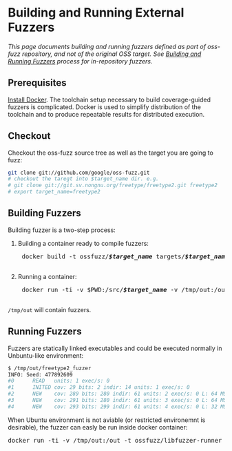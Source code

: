 # Building and Running External Fuzzers

_This page documents building and running fuzzers defined as part of oss-fuzz repository,
and not of the original OSS target._
_See [Building and Running Fuzzers](building_running_fuzzers.md) process for in-repository fuzzers._

## Prerequisites

[Install Docker](install_docker.md). The toolchain setup necessary to build coverage-guided fuzzers is complicated. Docker is used
to simplify distribution of the toolchain and to produce repeatable results for distributed execution.

## Checkout

Checkout the oss-fuzz source tree as well as the target you are going to fuzz:
```bash
git clone git://github.com/google/oss-fuzz.git
# checkout the taregt into $target_name dir. e.g. 
# git clone git://git.sv.nongnu.org/freetype/freetype2.git freetype2
# export target_name=freetype2
```

## Building Fuzzers

Building fuzzer is a two-step process:

1. Building a container ready to compile fuzzers: 
    <pre>
    docker build -t ossfuzz/<b><i>$target_name</i></b> targets/<b><i>$target_name</i></b>
    </pre>
1. Running a container:
    <pre>
    docker run -ti -v $PWD:/src/<b><i>$target_name</i></b> -v /tmp/out:/out ossfuzz/<b><i>$target_name</i></b>
    </pre>

`/tmp/out` will contain fuzzers.

## Running Fuzzers

Fuzzers are statically linked executables and could be executed normally in Unbuntu-like environment:

```bash
$ /tmp/out/freetype2_fuzzer
INFO: Seed: 477892609
#0      READ   units: 1 exec/s: 0
#1      INITED cov: 29 bits: 2 indir: 14 units: 1 exec/s: 0
#2      NEW    cov: 289 bits: 280 indir: 61 units: 2 exec/s: 0 L: 64 MS: 0 
#3      NEW    cov: 291 bits: 280 indir: 61 units: 3 exec/s: 0 L: 64 MS: 1 ChangeBit-
#4      NEW    cov: 293 bits: 299 indir: 61 units: 4 exec/s: 0 L: 32 MS: 2 ChangeBit-EraseBytes-
```

When Ubuntu environment is not aviable (or restricted environemnt is desirable), the fuzzer can easly be run inside docker 
container:

<pre>
docker run -ti -v /tmp/out:/out -t ossfuzz/libfuzzer-runner /out/<b><i>$fuzzer</i></b> --runs=100
</pre>
